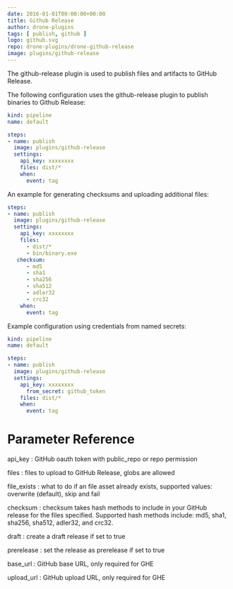 ```yaml
---
date: 2016-01-01T00:00:00+00:00
title: Github Release
author: drone-plugins
tags: [ publish, github ]
logo: github.svg
repo: drone-plugins/drone-github-release
image: plugins/github-release
---
```


The github-release plugin is used to publish files and artifacts to GitHub Release.

The following configuration uses the github-release plugin to publish binaries to Github Release:

```yaml
kind: pipeline
name: default

steps:
- name: publish  
  image: plugins/github-release
  settings:
    api_key: xxxxxxxx
    files: dist/*
    when:
      event: tag
```

An example for generating checksums and uploading additional files:

```yaml
steps:
- name: publish  
  image: plugins/github-release
  settings:
    api_key: xxxxxxxx
    files:
      - dist/*
      - bin/binary.exe
   checksum:
      - md5
      - sha1
      - sha256
      - sha512
      - adler32
      - crc32
    when:
      event: tag
```

Example configuration using credentials from named secrets:

```yaml
kind: pipeline
name: default

steps:
- name: publish  
  image: plugins/github-release
  settings:
    api_key: xxxxxxxx
      from_secret: github_token
    files: dist/*
    when:
      event: tag
```

# Parameter Reference

api_key
: GitHub oauth token with public_repo or repo permission

files
: files to upload to GitHub Release, globs are allowed

file_exists
: what to do if an file asset already exists, supported values: overwrite (default), skip and fail

checksum
: checksum takes hash methods to include in your GitHub release for the files specified.
Supported hash methods include: md5, sha1, sha256, sha512, adler32, and crc32.

draft
: create a draft release if set to true

prerelease
: set the release as prerelease if set to true

base_url
: GitHub base URL, only required for GHE

upload_url
: GitHub upload URL, only required for GHE
